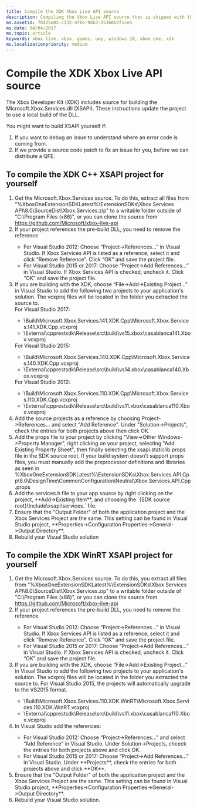 ```yaml
---
title: Compile the XDK Xbox Live API source
description: Compiling the Xbox Live API source that is shipped with the Xbox Developer Kit (XDK).
ms.assetid: 78425e82-c132-4f6b-9db3-2536862f1ce5
ms.date: 04/04/2017
ms.topic: article
keywords: xbox live, xbox, games, uwp, windows 10, xbox one, xdk
ms.localizationpriority: medium
---
```


# Compile the XDK Xbox Live API source

The Xbox Developer Kit (XDK) includes source for building the Microsoft.Xbox.Services.dll (XSAPI).
These instructions update the project to use a local build of the DLL.

You might want to build XSAPI yourself if:
1. If you want to debug an issue to understand where an error code is coming from.
1. If we provide a source code patch to fix an issue for you, before we can distribute a QFE.


## To compile the XDK C++ XSAPI project for yourself

<ol>
  <li> Get the Microsoft.Xbox.Services source.
       To do this, extract all files from "%XboxOneExtensionSDKLatest%\ExtensionSDKs\Xbox Services API\8.0\SourceDist\Xbox.Services.zip" to a writable folder outside of "C:\Program Files (x86)", or you can clone the source from <a href ="https://github.com/Microsoft/xbox-live-api">https://github.com/Microsoft/xbox-live-api</a></li>
  <li> If your project references the pre-build DLL, you need to remove the reference</li>
    <ul>
      <li> For Visual Studio 2012: Choose “Project->References...” in Visual Studio.
           If Xbox Services API is listed as a reference, select it and click “Remove Reference”.
           Click “OK” and save the project file.</li>
      <li> For Visual Studio 2015 or 2017: Choose “Project->Add References…” in Visual Studio.
           If Xbox Services API is checked, uncheck it.
           Click “OK” and save the project file.</li>
    </ul>
  <li> If you are building with the XDK, choose “File->Add->Existing Project…” in Visual Studio to add the following two projects to your application's solution.
       The vcxproj files will be located in the folder you extracted the source to.</li>
    For Visual Studio 2017:
    <ul>
      <li>\Build\Microsoft.Xbox.Services.141.XDK.Cpp\Microsoft.Xbox.Services.141.XDK.Cpp.vcxproj</li>   <li>\External\cpprestsdk\Release\src\build\vs15.xbox\casablanca141.Xbox.vcxproj</li>
    </ul>
    For Visual Studio 2015:
    <ul>
      <li>\Build\Microsoft.Xbox.Services.140.XDK.Cpp\Microsoft.Xbox.Services.140.XDK.Cpp.vcxproj</li> <li>\External\cpprestsdk\Release\src\build\vs14.xbox\casablanca140.Xbox.vcxproj</li>
    </ul>
    For Visual Studio 2012:
    <ul>
      <li>\Build\Microsoft.Xbox.Services.110.XDK.Cpp\Microsoft.Xbox.Services.110.XDK.Cpp.vcxproj</li> <li>\External\cpprestsdk\Release\src\build\vs11.xbox\casablanca110.Xbox.vcxproj</li>
    </ul>
    <li> Add the source projects as a reference by choosing Project->References... and select "Add Reference".
         Under "Solution->Projects", check the entries for both projects above then click OK.</li>
    <li> Add the props file to your project by clicking "View->Other Windows->Property Manager", right clicking on your project, selecting "Add Existing Property Sheet", then finally selecting the xsapi.staticlib.props file in the SDK source root.
         If your build system doesn’t support props files, you must manually add the preprocessor definitions and libraries as seen in %XboxOneExtensionSDKLatest%\ExtensionSDKs\Xbox.Services.API.Cpp\8.0\DesignTime\CommonConfiguration\Neutral\Xbox.Services.API.Cpp.props</li>
    <li> Add the services.h file to your app source by right clicking on the project, **Add->Existing Item**, and choosing the `{SDK source root}\Include\xsapi\services.` file.</li>
    <li> Ensure that the "Output Folder" of both the application project and the Xbox Services Project are the same.
         This setting can be found in Visual Studio project, **Properties->Configuration Properties->General->Output Directory**.</li>
    <li> Rebuild your Visual Studio solution</li>
</ol>


## To compile the XDK WinRT XSAPI project for yourself

<ol>
  <li> Get the Microsoft.Xbox.Services source.
       To do this, you extract all files from "%XboxOneExtensionSDKLatest%\ExtensionSDKs\Xbox Services API\8.0\SourceDist\Xbox.Services.zip" to a writable folder outside of "C:\Program Files (x86)", or you can clone the source from <a href ="https://github.com/Microsoft/xbox-live-api">https://github.com/Microsoft/xbox-live-api</a></li>
  <li> If your project references the pre-build DLL, you need to remove the reference.</li>
    <ul>
      <li> For Visual Studio 2012: Choose “Project->References...” in Visual Studio. If Xbox Services API is listed as a reference, select it and click “Remove Reference”. Click “OK” and save the project file.</li>
      <li> For Visual Studio 2015 or 2017: Choose “Project->Add References…” in Visual Studio. If Xbox Services API is checked, uncheck it. Click “OK” and save the project file.</li>
    </ul>
  <li> If you are building with the XDK, choose “File->Add->Existing Project…” in Visual Studio to add the following two projects to your application's solution. The vcxproj files will be located in the folder you extracted the source to.  For Visual Studio 2015, the projects will automatically upgrade to the VS2015 format.</li>
    <ul>
      <li>\Build\Microsoft.Xbox.Services.110.XDK.WinRT\Microsoft.Xbox.Services.110.XDK.WinRT.vcxproj</li>
      <li>\External\cpprestsdk\Release\src\build\vs11.xbox\casablanca110.Xbox.vcxproj</li>
    </ul>
  <li> In Visual Studio add the references:</li>
    <ul>
      <li> For Visual Studio 2012: Choose “Project->References...” and select “Add Reference” in Visual Studio. Under Solution->Projects, chceck the entries for both projects above and click OK.</li>
      <li> For Visual Studio 2015 or 2017: Choose “Project->Add References…” in Visual Studio. Under **Projects**, check the entries for both projects above and click **OK**.</li>
    </ul>
  <li> Ensure that the "Output Folder" of both the application project and the Xbox Services Project are the same. This setting can be found in Visual Studio project, **Properties->Configuration Properties->General->Output Directory**.</li>
  <li> Rebuild your Visual Studio solution.</li>
</ol>
